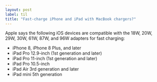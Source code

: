 ```yaml
---
layout: post
label: til
title: "Fast-charge iPhone and iPad with MacBook chargers?"
---
```


<p>
  
</p>
Apple says the following iOS devices are compatible with the 18W, 20W, 29W, 30W, 61W, 87W, and 96W adapters for fast charging:

- iPhone 8, iPhone 8 Plus, and later
- iPad Pro 12.9-inch (1st generation and later)
- iPad Pro 11-inch (1st generation and later)
- iPad Pro 10.5-inch
- iPad Air 3rd generation and later
- iPad mini 5th generation


